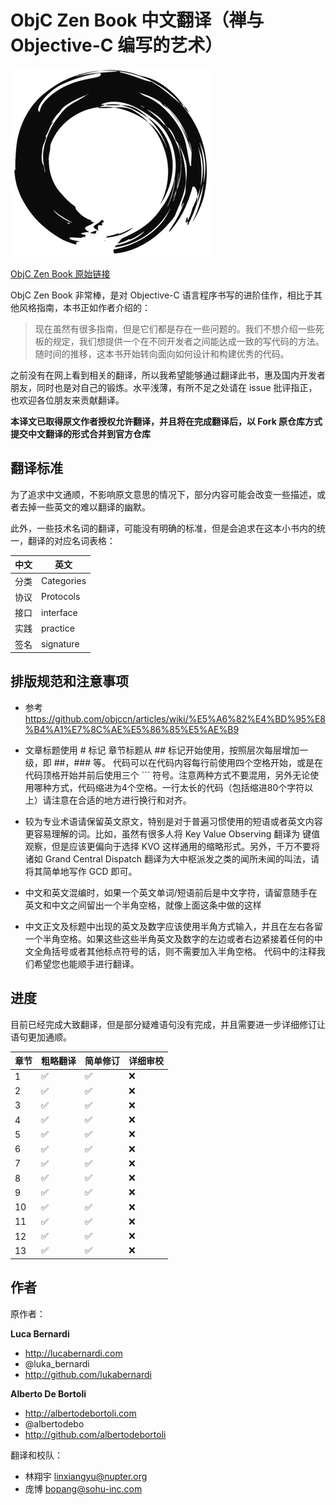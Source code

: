 # ObjC Zen Book 中文翻译（禅与 Objective-C 编写的艺术）


![](./images/zen-logo-thumb.png)

[ObjC Zen Book 原始链接](https://github.com/objc-zen/objc-zen-book)


ObjC Zen Book 非常棒，是对 Objective-C 语言程序书写的进阶佳作，相比于其他风格指南，本书正如作者介绍的：

> 现在虽然有很多指南，但是它们都是存在一些问题的。我们不想介绍一些死板的规定，我们想提供一个在不同开发者之间能达成一致的写代码的方法。随时间的推移，这本书开始转向面向如何设计和构建优秀的代码。

之前没有在网上看到相关的翻译，所以我希望能够通过翻译此书，惠及国内开发者朋友，同时也是对自己的锻炼。水平浅薄，有所不足之处请在 issue 批评指正，也欢迎各位朋友来贡献翻译。 

**本译文已取得原文作者授权允许翻译，并且将在完成翻译后，以 Fork 原仓库方式提交中文翻译的形式合并到官方仓库**

## 翻译标准

为了追求中文通顺，不影响原文意思的情况下，部分内容可能会改变一些描述，或者去掉一些英文的难以翻译的幽默。

此外，一些技术名词的翻译，可能没有明确的标准，但是会追求在这本小书内的统一，翻译的对应名词表格：

|中文  | 英文 | 
| ----- | --------| 
|分类 | Categories |
|协议 | Protocols |
|接口 | interface |
|实践 | practice |
|签名 | signature |


##  排版规范和注意事项

- 参考 <https://github.com/objccn/articles/wiki/%E5%A6%82%E4%BD%95%E8%B4%A1%E7%8C%AE%E5%86%85%E5%AE%B9>

- 文章标题使用 \# 标记
章节标题从 \#\# 标记开始使用，按照层次每层增加一级，即 \#\#，\#\#\# 等。
代码可以在代码内容每行前使用四个空格开始，或是在代码顶格开始并前后使用三个 \`\`\` 符号。注意两种方式不要混用，另外无论使用哪种方式，代码缩进为4个空格。一行太长的代码（包括缩进80个字符以上）请注意在合适的地方进行换行和对齐。

- 较为专业术语请保留英文原文，特别是对于普遍习惯使用的短语或者英文内容更容易理解的词。比如，虽然有很多人将 Key Value Observing 翻译为 键值观察，但是应该更偏向于选择 KVO 这样通用的缩略形式。另外，千万不要将诸如 Grand Central Dispatch 翻译为大中枢派发之类的闻所未闻的叫法，请将其简单地写作 GCD 即可。

- 中文和英文混编时，如果一个英文单词/短语前后是中文字符，请留意随手在英文和中文之间留出一个半角空格，就像上面这条中做的这样

- 中文正文及标题中出现的英文及数字应该使用半角方式输入，并且在左右各留一个半角空格。如果这些这些半角英文及数字的左边或者右边紧接着任何的中文全角括号或者其他标点符号的话，则不需要加入半角空格。
代码中的注释我们希望您也能顺手进行翻译。


## 进度

目前已经完成大致翻译，但是部分疑难语句没有完成，并且需要进一步详细修订让语句更加通顺。



|章节  | 粗略翻译 | 简单修订 | 详细审校|
| ----- | --------| --- | ---- |
|1  | ✅| ✅ | ❌|
|2  | ✅| ✅ | ❌|
|3  | ✅| ✅ | ❌|
|4  | ✅| ✅ | ❌|
|5  | ✅| ✅ | ❌|
|6  | ✅| ✅ | ❌|
|7  | ✅| ✅ | ❌|
|8  | ✅| ✅ | ❌|
|9  | ✅| ✅ | ❌|
|10 | ✅| ✅ | ❌|
|11 | ✅| ✅ | ❌|
|12 | ✅| ✅ | ❌|
|13 | ✅| ✅ | ❌|



## 作者

原作者：

**Luca Bernardi**

- http://lucabernardi.com
- @luka_bernardi
- http://github.com/lukabernardi

**Alberto De Bortoli**

- http://albertodebortoli.com
- @albertodebo
- http://github.com/albertodebortoli

翻译和校队：

- 林翔宇 linxiangyu@nupter.org
- 庞博 bopang@sohu-inc.com


